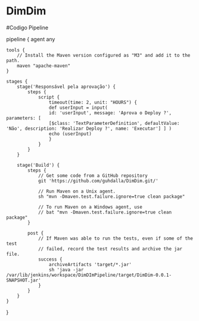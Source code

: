 # DimDim

#Codigo Pipeline

pipeline {
    agent any

    tools {
        // Install the Maven version configured as "M3" and add it to the path.
        maven "apache-maven"
    }

    stages {
        stage('Responsável pela aprovação') {
            steps {
                script {
                    timeout(time: 2, unit: "HOURS") {
                    def userInput = input(
                    id: 'userInput', message: 'Aprova o Deploy ?', parameters: [
                    [$class: 'TextParameterDefinition', defaultValue: 'Não', description: 'Realizar Deploy ?', name: 'Executar'] ] )
                    echo (userInput)
                    }
                }
            }
        }

        stage('Build') {
            steps {
                // Get some code from a GitHub repository
                git 'https://github.com/guhdalla/DimDim.git/'

                // Run Maven on a Unix agent.
                sh "mvn -Dmaven.test.failure.ignore=true clean package"

                // To run Maven on a Windows agent, use
                // bat "mvn -Dmaven.test.failure.ignore=true clean package"
            }

            post {
                // If Maven was able to run the tests, even if some of the test
                // failed, record the test results and archive the jar file.
                success {
                    archiveArtifacts 'target/*.jar'
                    sh 'java -jar /var/lib/jenkins/workspace/DimDImPipeline/target/DimDim-0.0.1-SNAPSHOT.jar'
                }
            }
        }
    }
}
